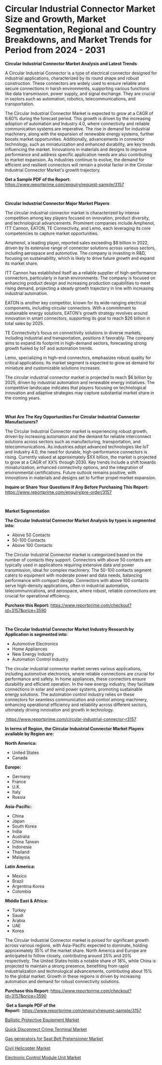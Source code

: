 <p><h1>Circular Industrial Connector Market Size and Growth, Market Segmentation, Regional and Country Breakdowns, and Market Trends for Period from 2024 -  2031</h1></p><p><strong>Circular Industrial Connector Market Analysis and Latest Trends</strong></p>
<p><p>A Circular Industrial Connector is a type of electrical connector designed for industrial applications, characterized by its round shape and robust construction. These connectors are widely used to ensure reliable and secure connections in harsh environments, supporting various functions like data transmission, power supply, and signal exchange. They are crucial in sectors such as automation, robotics, telecommunications, and transportation.</p><p>The Circular Industrial Connector Market is expected to grow at a CAGR of 6.60% during the forecast period. This growth is driven by the increasing adoption of automation and Industry 4.0, where connectivity and reliable communication systems are imperative. The rise in demand for industrial machinery, along with the expansion of renewable energy systems, further boosts market opportunities. Additionally, advancements in connector technology, such as miniaturization and enhanced durability, are key trends influencing the market. Innovations in materials and designs to improve performance and address specific application needs are also contributing to market expansion. As industries continue to evolve, the demand for efficient and resilient connectors will remain a pivotal factor in the Circular Industrial Connector Market's growth trajectory.</p></p>
<p><strong>Get a Sample PDF of the Report:&nbsp;</strong> <a href="https://www.reportprime.com/enquiry/request-sample/3157">https://www.reportprime.com/enquiry/request-sample/3157</a></p>
<p>&nbsp;</p>
<p><strong>Circular Industrial Connector Major Market Players</strong></p>
<p><p>The circular industrial connector market is characterized by intense competition among key players focused on innovation, product diversity, and technological advancements. Prominent companies include Amphenol, ITT Cannon, EATON, TE Connectivity, and Lemo, each leveraging its core competencies to capture market opportunities.</p><p>Amphenol, a leading player, reported sales exceeding $8 billion in 2022, driven by its extensive range of connector solutions across various sectors, including aerospace and automotive. The company is investing in R&D, focusing on sustainability, which is likely to drive future growth and expand its market share.</p><p>ITT Cannon has established itself as a reliable supplier of high-performance connectors, particularly in harsh environments. The company is focused on enhancing product design and increasing production capabilities to meet rising demand, projecting a steady growth trajectory in line with increasing industrial automation.</p><p>EATON is another key competitor, known for its wide-ranging electrical components, including circular connectors. With a commitment to sustainable energy solutions, EATON's growth strategy revolves around innovation in smart connectors, supporting its goal to reach $26 billion in total sales by 2025.</p><p>TE Connectivity’s focus on connectivity solutions in diverse markets, including industrial and transportation, positions it favorably. The company aims to expand its footprint in high-demand sectors, forecasting strong growth fueled by IoT and automation trends.</p><p>Lemo, specializing in high-end connectors, emphasizes robust quality for critical applications. Its market segment is expected to grow as demand for miniature and customizable solutions increases.</p><p>The circular industrial connector market is projected to reach $6 billion by 2025, driven by industrial automation and renewable energy initiatives. The competitive landscape indicates that players focusing on technological innovation and adaptive strategies may capture substantial market share in the coming years.</p></p>
<p>&nbsp;</p>
<p><strong>What Are The Key Opportunities For Circular Industrial Connector Manufacturers?</strong></p>
<p><p>The Circular Industrial Connector market is experiencing robust growth, driven by increasing automation and the demand for reliable interconnect solutions across sectors such as manufacturing, transportation, and telecommunications. As industries adopt advanced technologies like IoT and Industry 4.0, the need for durable, high-performance connectors is rising. Currently valued at approximately $XX billion, the market is projected to grow at a CAGR of XX% through 2030. Key trends include a shift towards miniaturization, enhanced connectivity options, and the integration of environmental certifications. Future outlook remains positive, with innovations in materials and designs set to further propel market expansion.</p></p>
<p><strong>Inquire or Share Your Questions If Any Before Purchasing This Report:</strong> <a href="https://www.reportprime.com/enquiry/pre-order/3157">https://www.reportprime.com/enquiry/pre-order/3157</a></p>
<p>&nbsp;</p>
<p><strong>Market Segmentation</strong></p>
<p><strong>The Circular Industrial Connector Market Analysis by types is segmented into:</strong></p>
<p><ul><li>Above 50 Contacts</li><li>50-100 Contacts</li><li>Above 100 Contacts</li></ul></p>
<p><p>The Circular Industrial Connector market is categorized based on the number of contacts they support. Connectors with above 50 contacts are typically used in applications requiring extensive data and power transmission, ideal for complex machinery. The 50-100 contacts segment caters to equipment with moderate power and data needs, balancing performance with compact design. Connectors with above 100 contacts serve high-density applications, often in industrial automation, telecommunications, and aerospace, where robust, reliable connections are crucial for operational efficiency.</p></p>
<p><strong>Purchase this Report:&nbsp;</strong><a href="https://www.reportprime.com/checkout?id=3157&price=3590">https://www.reportprime.com/checkout?id=3157&price=3590</a></p>
<p>&nbsp;</p>
<p><strong>The Circular Industrial Connector Market Industry Research by Application is segmented into:</strong></p>
<p><ul><li>Automotive Electronics</li><li>Home Appliances</li><li>New Energy Industry</li><li>Automation Control Industry</li></ul></p>
<p><p>The circular industrial connector market serves various applications, including automotive electronics, where reliable connections are crucial for performance and safety. In home appliances, these connectors ensure durability and efficient operation. In the new energy industry, they facilitate connections in solar and wind power systems, promoting sustainable energy solutions. The automation control industry relies on these connectors for seamless communication and control among machinery, enhancing operational efficiency and reliability across different sectors, ultimately driving innovation and growth in technology.</p></p>
<p><a href="https://www.reportprime.com/circular-industrial-connector-r3157">&nbsp;https://www.reportprime.com/circular-industrial-connector-r3157</a></p>
<p><strong>In terms of Region, the Circular Industrial Connector Market Players available by Region are:</strong></p>
<p>
    <p> <strong> North America: </strong>
        <ul>
            <li>United States</li>
            <li>Canada</li>
        </ul>
        </p> 
    <p> <strong> Europe: </strong>
        <ul>
            <li>Germany</li>
            <li>France</li>
            <li>U.K.</li>
            <li>Italy</li>
            <li>Russia</li>
        </ul>
        </p> 
    <p> <strong> Asia-Pacific: </strong>
        <ul>
            <li>China</li>
            <li>Japan</li>
            <li>South Korea</li>
            <li>India</li>
            <li>Australia</li>
            <li>China Taiwan</li>
            <li>Indonesia</li>
            <li>Thailand</li>
            <li>Malaysia</li>
        </ul>
        </p> 
    <p> <strong> Latin America: </strong>
        <ul>
            <li>Mexico</li>
            <li>Brazil</li>
            <li>Argentina Korea</li>
            <li>Colombia</li>
        </ul>
        </p> 
    <p> <strong> Middle East & Africa: </strong>
        <ul>
            <li>Turkey</li>
            <li>Saudi</li>
            <li>Arabia</li>
            <li>UAE</li>
            <li>Korea</li>
        </ul>
    </p>
    </p>
<p><p>The Circular Industrial Connector market is poised for significant growth across various regions, with Asia-Pacific expected to dominate, holding approximately 35% of the market share. North America and Europe are anticipated to follow closely, contributing around 25% and 20% respectively. The United States holds a notable share of 18%, while China is projected to maintain a strong presence, benefiting from rapid industrialization and technological advancements, contributing about 15% to the global market. Growth in these regions is driven by increasing automation and demand for robust connectivity solutions.</p></p>
<p><strong>Purchase this Report: </strong><a href="https://www.reportprime.com/checkout?id=3157&price=3590">https://www.reportprime.com/checkout?id=3157&price=3590</a></p>
<p>&nbsp;<strong>Get a Sample PDF of the Report:&nbsp;&nbsp;</strong><a href="https://www.reportprime.com/enquiry/request-sample/3157">https://www.reportprime.com/enquiry/request-sample/3157</a></p>
<p><strong></strong></p>
<p><p><a href="https://www.linkedin.com/pulse/global-ballistic-protective-equipment-market-share-growth-opportunities-z2bpf?trackingId=nb089PiLTBWI315o7bhCxg%3D%3D">Ballistic Protective Equipment Market</a></p><p><a href="https://github.com/MarilynDouglas476/Market-Research-Report-List-1/blob/main/quick-disconnect-crimp-terminal-market.md">Quick Disconnect Crimp Terminal Market</a></p><p><a href="https://issuu.com/reportprime-2/docs/gas-generators-for-seat-belt-preten_b977d351cb924d">Gas generators for Seat Belt Pretensioner Market</a></p><p><a href="https://www.linkedin.com/pulse/civil-helicopter-market-analysis-report-global-insights-region-ttvzf?trackingId=IUfX%2BU6yT3WznG729TZjKg%3D%3D">Civil Helicopter Market</a></p><p><a href="https://issuu.com/reportprime-2/docs/electronic-control-module-unit-mark_1c8987dd5c2185">Electronic Control Module Unit Market</a></p></p>